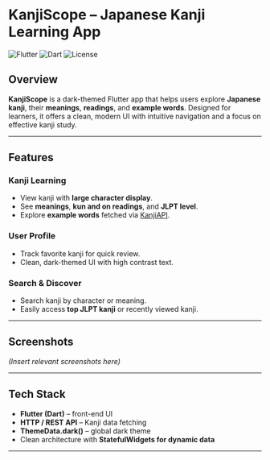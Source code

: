 # KanjiScope – Japanese Kanji Learning App

![Flutter](https://img.shields.io/badge/Flutter-3.13-blue?logo=flutter)
![Dart](https://img.shields.io/badge/Dart-3.2-blue?logo=dart)
![License](https://img.shields.io/badge/License-MIT-green)

## Overview

**KanjiScope** is a dark-themed Flutter app that helps users explore **Japanese kanji**, their **meanings**, **readings**, and **example words**. Designed for learners, it offers a clean, modern UI with intuitive navigation and a focus on effective kanji study.  

---

## Features

### Kanji Learning
- View kanji with **large character display**.  
- See **meanings**, **kun and on readings**, and **JLPT level**.  
- Explore **example words** fetched via [KanjiAPI](https://kanjiapi.dev).  

### User Profile
- Track favorite kanji for quick review.  
- Clean, dark-themed UI with high contrast text.  

### Search & Discover
- Search kanji by character or meaning.  
- Easily access **top JLPT kanji** or recently viewed kanji.  

---

## Screenshots
*(Insert relevant screenshots here)*  

---

## Tech Stack
- **Flutter (Dart)** – front-end UI  
- **HTTP / REST API** – Kanji data fetching  
- **ThemeData.dark()** – global dark theme  
- Clean architecture with **StatefulWidgets for dynamic data**  

---
